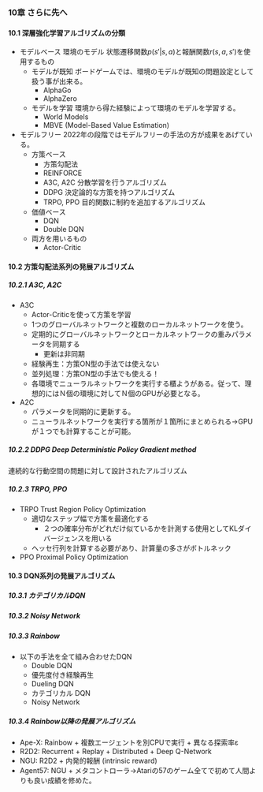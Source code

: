 ### 10章 さらに先へ

#### 10.1 深層強化学習アルゴリズムの分類

- モデルベース
  環境のモデル 状態遷移関数$p(s'|s, a)$と報酬関数$r(s, a, s')$を使用するもの
  - モデルが既知
    ボードゲームでは、環境のモデルが既知の問題設定として扱う事が出来る。
    - AlphaGo
    - AlphaZero
  - モデルを学習
    環境から得た経験によって環境のモデルを学習する。
    - World Models
    - MBVE (Model-Based Value Estimation)
- モデルフリー
  2022年の段階ではモデルフリーの手法の方が成果をあげている。
  - 方策ベース
    - 方策勾配法
    - REINFORCE
    - A3C, A2C
      分散学習を行うアルゴリズム
    - DDPG
      決定論的な方策を持つアルゴリズム
    - TRPO, PPO
      目的関数に制約を追加するアルゴリズム
  - 価値ベース
    - DQN
    - Double DQN
  - 両方を用いるもの
    - Actor-Critic

#### 10.2 方策勾配法系列の発展アルゴリズム

##### 10.2.1 A3C, A2C

- A3C
  - Actor-Criticを使って方策を学習
  - 1つのグローバルネットワークと複数のローカルネットワークを使う。
  - 定期的にグローバルネットワークとローカルネットワークの重みパラメータを同期する
    - 更新は非同期
  - 経験再生：方策ON型の手法では使えない
  - 並列処理：方策ON型の手法でも使える！
  - 各環境でニューラルネットワークを実行する櫃ようがある。従って、理想的にはＮ個の環境に対してＮ個のGPUが必要となる。
- A2C
  - パラメータを同期的に更新する。
  - ニューラルネットワークを実行する箇所が１箇所にまとめられる→GPUが１つでも計算することが可能。

##### 10.2.2 DDPG Deep Deterministic Policy Gradient method

連続的な行動空間の問題に対して設計されたアルゴリズム

##### 10.2.3 TRPO, PPO

- TRPO Trust Region Policy Optimization
  - 適切なステップ幅で方策を最適化する
    - ２つの確率分布がどれだけ似ているかを計測する使用としてKLダイバージェンスを用いる
  - ヘッセ行列を計算する必要があり、計算量の多さがボトルネック
- PPO Proximal Policy Optimization

#### 10.3 DQN系列の発展アルゴリズム

##### 10.3.1 カテゴリカルDQN

##### 10.3.2 Noisy Network

##### 10.3.3 Rainbow

- 以下の手法を全て組み合わせたDQN
  - Double DQN
  - 優先度付き経験再生
  - Dueling DQN
  - カテゴリカル DQN
  - Noisy Network

##### 10.3.4 Rainbow以降の発展アルゴリズム

- Ape-X: Rainbow + 複数エージェントを別CPUで実行 + 異なる探索率ε
- R2D2: Recurrent + Replay + Distributed + Deep Q-Network
- NGU: R2D2 + 内発的報酬 (intrinsic reward)
- Agent57: NGU + メタコントローラ→Atariの57のゲーム全てで初めて人間よりも良い成績を修めた。